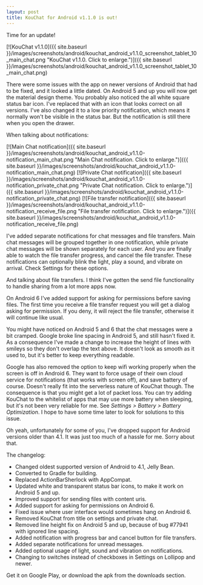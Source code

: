 ```yaml
---
layout: post
title: KouChat for Android v1.1.0 is out!
---
```


Time for an update!

[![KouChat v1.1.0]({{ site.baseurl }}/images/screenshots/android/kouchat_android_v1.1.0_screenshot_tablet_10_main_chat.png "KouChat v1.1.0. Click to enlarge.")]({{ site.baseurl }}/images/screenshots/android/kouchat_android_v1.1.0_screenshot_tablet_10_main_chat.png)

There were some issues with the app on newer versions of Android that had to be fixed, and it looked a little dated. On Android 5 and up you will now get the material design theme. You probably also noticed the all white square status bar icon. I've replaced that with an icon that looks correct on all versions. I've also changed it to a low priority notification, which means it normally won't be visible in the status bar. But the notification is still there when you open the drawer. 

When talking about notifications:

<span class="threeImagesSideBySide">
[![Main Chat notification]({{ site.baseurl }}/images/screenshots/android/kouchat_android_v1.1.0-notification_main_chat.png "Main Chat notification. Click to enlarge.")]({{ site.baseurl }}/images/screenshots/android/kouchat_android_v1.1.0-notification_main_chat.png)
[![Private Chat notification]({{ site.baseurl }}/images/screenshots/android/kouchat_android_v1.1.0-notification_private_chat.png "Private Chat notification. Click to enlarge.")]({{ site.baseurl }}/images/screenshots/android/kouchat_android_v1.1.0-notification_private_chat.png)
[![File transfer notification]({{ site.baseurl }}/images/screenshots/android/kouchat_android_v1.1.0-notification_receive_file.png "File transfer notification. Click to enlarge.")]({{ site.baseurl }}/images/screenshots/android/kouchat_android_v1.1.0-notification_receive_file.png)
</span>

I've added separate notifications for chat messages and file transfers. Main chat messages will be grouped together in one notification, while private chat messages will be shown separately for each user. And you are finally able to watch the file transfer progress, and cancel the file transfer. These notifications can optionally blink the light, play a sound, and vibrate on arrival. Check Settings for these options.

And talking about file transfers. I think I've gotten the send file functionality to handle sharing from a lot more apps now.

On Android 6 I've added support for asking for permissions before saving files. The first time you receive a file transfer request you will get a dialog asking for permission. If you deny, it will reject the file transfer, otherwise it will continue like usual.

You might have noticed on Android 5 and 6 that the chat messages were a bit cramped. Google broke line spacing in Android 5, and still hasn't fixed it. As a consequence I've made a change to increase the height of lines with smileys so they don't overlap the text above. It doesn't look as smooth as it used to, but it's better to keep everything readable.

Google has also removed the option to keep wifi working properly when the screen is off in Android 6. They want to force usage of their own cloud service for notifications (that works with screen off), and save battery of course. Doesn't really fit into the serverless nature of KouChat though. The consequence is that you might get a lot of packet loss. You can try adding KouChat to the whitelist of apps that may use more battery when sleeping, but it's not been very reliable for me. See *Settings > Battery > Battery Optimization*. I hope to have some time later to look for solutions to this issue.

Oh yeah, unfortunately for some of you, I've dropped support for Android versions older than 4.1. It was just too much of a hassle for me. Sorry about that.

The changelog:

  - Changed oldest supported version of Android to 4.1, Jelly Bean.
  - Converted to Gradle for building.
  - Replaced ActionBarSherlock with AppCompat.
  - Updated white and transparent status bar icons, to make it work on Android 5 and up.
  - Improved support for sending files with content uris.
  - Added support for asking for permissions on Android 6.
  - Fixed issue where user interface would sometimes hang on Android 6.
  - Removed KouChat from title on settings and private chat.
  - Removed line height fix on Android 5 and up, because of bug #77941 with ignored line spacing.
  - Added notification with progress bar and cancel button for file transfers.
  - Added separate notifications for unread messages.
  - Added optional usage of light, sound and vibration on notifications.
  - Changing to switches instead of checkboxes in Settings on Lollipop and newer.

Get it on Google Play, or download the apk from the downloads section.
